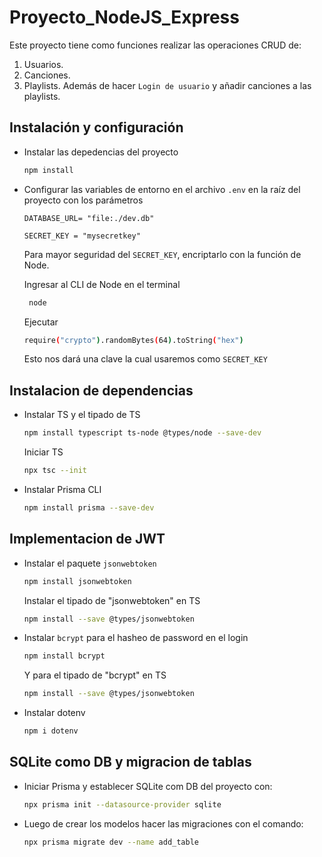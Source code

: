 # Proyecto_NodeJS_Express

Este proyecto tiene como funciones realizar las operaciones CRUD de:
1. Usuarios.
2. Canciones.
3. Playlists.
Además de hacer `Login de usuario` y añadir canciones a las playlists.

## Instalación y configuración

- Instalar las depedencias del proyecto
    ```bash
    npm install
    ```
- Configurar las variables de entorno en el archivo `.env` en la raíz del proyecto con los parámetros
    ```node
    DATABASE_URL= "file:./dev.db"
    
    SECRET_KEY = "mysecretkey"
    ```
   Para mayor seguridad del `SECRET_KEY`, encriptarlo con la función de Node.

   Ingresar al CLI de Node en el terminal
   ```bash
    node
   ```
    Ejecutar
    ```bash
    require("crypto").randomBytes(64).toString("hex")
    ```
    Esto nos dará una clave la cual usaremos como `SECRET_KEY`

## Instalacion de dependencias
- Instalar TS y el tipado de TS
    ```bash
    npm install typescript ts-node @types/node --save-dev
    ```
    Iniciar TS
    ```bash
    npx tsc --init
    ```
- Instalar Prisma CLI
    ```bash
    npm install prisma --save-dev
    ```

## Implementacion de JWT
- Instalar el paquete `jsonwebtoken`
    ``` bash
    npm install jsonwebtoken
    ```
    Instalar el tipado de "jsonwebtoken" en TS
    ``` bash
    npm install --save @types/jsonwebtoken
    ```
- Instalar `bcrypt` para el hasheo de password en el login
    ```bash
    npm install bcrypt
    ```
    Y para el tipado de "bcrypt" en TS
    ``` bash
    npm install --save @types/jsonwebtoken
    ```

- Instalar dotenv
    ```bash
    npm i dotenv
    ```

## SQLite como DB y migracion de tablas
- Iniciar Prisma y establecer SQLite com DB del proyecto con:
    ```bash
    npx prisma init --datasource-provider sqlite
    ```
- Luego de crear los modelos hacer las migraciones con el comando:
    ```bash
    npx prisma migrate dev --name add_table
    ```

